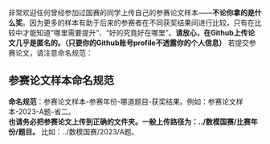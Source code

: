
非常欢迎任何曾经参加过国赛的同学上传自己的参赛论文样本——**不论你拿的是什么奖**。因为更多的样本有助于后来的参赛者在不同获奖结果间进行比较，只有在比较中才能知道“哪里需要提升”、“好的究竟好在哪里”。**请放心，在Github上传论文几乎是匿名的。（只要你的Github账号profile不透露你的个人信息）** 若提交参赛论文，请注意命名规范：  
## 参赛论文样本命名规范
**命名规范**：参赛论文样本-参赛年份-哪道题目-获奖结果。例如：参赛论文样本-2023-A题-省二。  
**也请务必把参赛论文上传到正确的文件夹。一般上传路径为：../数模国赛/比赛年份/题目。** 比如：../数模国赛/2023/A题。  


